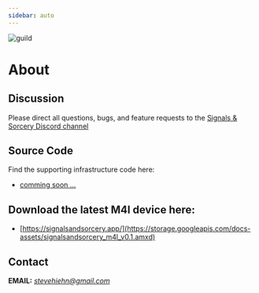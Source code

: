 ```yaml
---
sidebar: auto
---
```


![guild](/sas_runes_guild_2.png)

# About

## Discussion

Please direct all questions, bugs, and feature requests to the
[Signals & Sorcery Discord channel](https://discord.gg/UcHCjfpRkV)

## Source Code

Find the supporting infrastructure code here:

- [comming soon ...]()
 

## Download the latest M4l device here:

- [https://signalsandsorcery.app/](https://storage.googleapis.com/docs-assets/signalsandsorcery_m4l_v0.1.amxd)

## Contact

**EMAIL:** *stevehiehn@gmail.com*